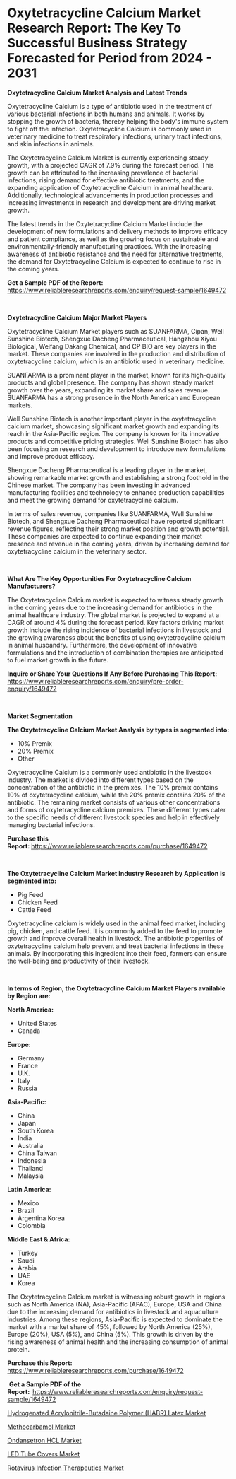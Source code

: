 <p><h1>Oxytetracycline Calcium Market Research Report: The Key To Successful Business Strategy Forecasted for Period from 2024 - 2031</h1></p><p><strong>Oxytetracycline Calcium Market Analysis and Latest Trends</strong></p>
<p><p>Oxytetracycline Calcium is a type of antibiotic used in the treatment of various bacterial infections in both humans and animals. It works by stopping the growth of bacteria, thereby helping the body's immune system to fight off the infection. Oxytetracycline Calcium is commonly used in veterinary medicine to treat respiratory infections, urinary tract infections, and skin infections in animals.</p><p>The Oxytetracycline Calcium Market is currently experiencing steady growth, with a projected CAGR of 7.9% during the forecast period. This growth can be attributed to the increasing prevalence of bacterial infections, rising demand for effective antibiotic treatments, and the expanding application of Oxytetracycline Calcium in animal healthcare. Additionally, technological advancements in production processes and increasing investments in research and development are driving market growth.</p><p>The latest trends in the Oxytetracycline Calcium Market include the development of new formulations and delivery methods to improve efficacy and patient compliance, as well as the growing focus on sustainable and environmentally-friendly manufacturing practices. With the increasing awareness of antibiotic resistance and the need for alternative treatments, the demand for Oxytetracycline Calcium is expected to continue to rise in the coming years.</p></p>
<p><strong>Get a Sample PDF of the Report:&nbsp;</strong> <a href="https://www.reliableresearchreports.com/enquiry/request-sample/1649472">https://www.reliableresearchreports.com/enquiry/request-sample/1649472</a></p>
<p>&nbsp;</p>
<p><strong>Oxytetracycline Calcium Major Market Players</strong></p>
<p><p>Oxytetracycline Calcium Market players such as SUANFARMA, Cipan, Well Sunshine Biotech, Shengxue Dacheng Pharmaceutical, Hangzhou Xiyou Biological, Weifang Dakang Chemical, and CP BIO are key players in the market. These companies are involved in the production and distribution of oxytetracycline calcium, which is an antibiotic used in veterinary medicine.</p><p>SUANFARMA is a prominent player in the market, known for its high-quality products and global presence. The company has shown steady market growth over the years, expanding its market share and sales revenue. SUANFARMA has a strong presence in the North American and European markets.</p><p>Well Sunshine Biotech is another important player in the oxytetracycline calcium market, showcasing significant market growth and expanding its reach in the Asia-Pacific region. The company is known for its innovative products and competitive pricing strategies. Well Sunshine Biotech has also been focusing on research and development to introduce new formulations and improve product efficacy.</p><p>Shengxue Dacheng Pharmaceutical is a leading player in the market, showing remarkable market growth and establishing a strong foothold in the Chinese market. The company has been investing in advanced manufacturing facilities and technology to enhance production capabilities and meet the growing demand for oxytetracycline calcium.</p><p>In terms of sales revenue, companies like SUANFARMA, Well Sunshine Biotech, and Shengxue Dacheng Pharmaceutical have reported significant revenue figures, reflecting their strong market position and growth potential. These companies are expected to continue expanding their market presence and revenue in the coming years, driven by increasing demand for oxytetracycline calcium in the veterinary sector.</p></p>
<p>&nbsp;</p>
<p><strong>What Are The Key Opportunities For Oxytetracycline Calcium Manufacturers?</strong></p>
<p><p>The Oxytetracycline Calcium market is expected to witness steady growth in the coming years due to the increasing demand for antibiotics in the animal healthcare industry. The global market is projected to expand at a CAGR of around 4% during the forecast period. Key factors driving market growth include the rising incidence of bacterial infections in livestock and the growing awareness about the benefits of using oxytetracycline calcium in animal husbandry. Furthermore, the development of innovative formulations and the introduction of combination therapies are anticipated to fuel market growth in the future.</p></p>
<p><strong>Inquire or Share Your Questions If Any Before Purchasing This Report:</strong> <a href="https://www.reliableresearchreports.com/enquiry/pre-order-enquiry/1649472">https://www.reliableresearchreports.com/enquiry/pre-order-enquiry/1649472</a></p>
<p>&nbsp;</p>
<p><strong>Market Segmentation</strong></p>
<p><strong>The Oxytetracycline Calcium Market Analysis by types is segmented into:</strong></p>
<p><ul><li>10% Premix</li><li>20% Premix</li><li>Other</li></ul></p>
<p><p>Oxytetracycline Calcium is a commonly used antibiotic in the livestock industry. The market is divided into different types based on the concentration of the antibiotic in the premixes. The 10% premix contains 10% of oxytetracycline calcium, while the 20% premix contains 20% of the antibiotic. The remaining market consists of various other concentrations and forms of oxytetracycline calcium premixes. These different types cater to the specific needs of different livestock species and help in effectively managing bacterial infections.</p></p>
<p><strong>Purchase this Report:&nbsp;</strong><a href="https://www.reliableresearchreports.com/purchase/1649472">https://www.reliableresearchreports.com/purchase/1649472</a></p>
<p>&nbsp;</p>
<p><strong>The Oxytetracycline Calcium Market Industry Research by Application is segmented into:</strong></p>
<p><ul><li>Pig Feed</li><li>Chicken Feed</li><li>Cattle Feed</li></ul></p>
<p><p>Oxytetracycline calcium is widely used in the animal feed market, including pig, chicken, and cattle feed. It is commonly added to the feed to promote growth and improve overall health in livestock. The antibiotic properties of oxytetracycline calcium help prevent and treat bacterial infections in these animals. By incorporating this ingredient into their feed, farmers can ensure the well-being and productivity of their livestock.</p></p>
<p>&nbsp;</p>
<p><strong>In terms of Region, the Oxytetracycline Calcium Market Players available by Region are:</strong></p>
<p>
    <p> <strong> North America: </strong>
        <ul>
            <li>United States</li>
            <li>Canada</li>
        </ul>
        </p> 
    <p> <strong> Europe: </strong>
        <ul>
            <li>Germany</li>
            <li>France</li>
            <li>U.K.</li>
            <li>Italy</li>
            <li>Russia</li>
        </ul>
        </p> 
    <p> <strong> Asia-Pacific: </strong>
        <ul>
            <li>China</li>
            <li>Japan</li>
            <li>South Korea</li>
            <li>India</li>
            <li>Australia</li>
            <li>China Taiwan</li>
            <li>Indonesia</li>
            <li>Thailand</li>
            <li>Malaysia</li>
        </ul>
        </p> 
    <p> <strong> Latin America: </strong>
        <ul>
            <li>Mexico</li>
            <li>Brazil</li>
            <li>Argentina Korea</li>
            <li>Colombia</li>
        </ul>
        </p> 
    <p> <strong> Middle East & Africa: </strong>
        <ul>
            <li>Turkey</li>
            <li>Saudi</li>
            <li>Arabia</li>
            <li>UAE</li>
            <li>Korea</li>
        </ul>
    </p>
    </p>
<p><p>The Oxytetracycline Calcium market is witnessing robust growth in regions such as North America (NA), Asia-Pacific (APAC), Europe, USA and China due to the increasing demand for antibiotics in livestock and aquaculture industries. Among these regions, Asia-Pacific is expected to dominate the market with a market share of 45%, followed by North America (25%), Europe (20%), USA (5%), and China (5%). This growth is driven by the rising awareness of animal health and the increasing consumption of animal protein.</p></p>
<p><strong>Purchase this Report: </strong><a href="https://www.reliableresearchreports.com/purchase/1649472">https://www.reliableresearchreports.com/purchase/1649472</a></p>
<p>&nbsp;<strong>Get a Sample PDF of the Report:&nbsp;&nbsp;</strong><a href="https://www.reliableresearchreports.com/enquiry/request-sample/1649472">https://www.reliableresearchreports.com/enquiry/request-sample/1649472</a></p>
<p><strong></strong></p>
<p><p><a href="https://issuu.com/reportprime-2/docs/hydrogenated-acrylonitrile-butadaine-polymer-habr-">Hydrogenated Acrylonitrile-Butadaine Polymer (HABR) Latex Market</a></p><p><a href="https://github.com/myacatherineblakecaczo9vcsw/Market-Research-Report-List-1/blob/main/methocarbamol-market.md">Methocarbamol Market</a></p><p><a href="https://github.com/okotobwrhuteie/Market-Research-Report-List-1/blob/main/ondansetron-hcl-market.md">Ondansetron HCL Market</a></p><p><a href="https://issuu.com/reportprime-2/docs/led-tube-covers-market-size-2030.pptx">LED Tube Covers Market</a></p><p><a href="https://flame-sidecar-702.notion.site/Rotavirus-Infection-Therapeutics-Market-Insights-Market-Players-and-Forecast-Till-2031-facac6acb4e2424dbc12a55ff851e9cd">Rotavirus Infection Therapeutics Market</a></p></p>